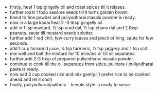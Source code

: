 
<ul>
	<li>firstly, heat 1 tsp gingelly oil and roast spices till it relases.</li>
	<li>further roast 1 tbsp sesame seeds till it turns golden brown.</li>
	<li>blend to fine powder and puliyodharai masala powder is ready.</li>
	<li>now in a large kadai heat 2 -3 tbsp gingelly oil.</li>
	<li>add in 1 tsp mustard, ½ tsp urad dal, ½ tsp chana dal and 2 tbsp peanuts. saute till mustard seeds splutter.</li>
	<li>further add 1 red chill, few curry leaves and pinch of hing. saute for few seconds.</li>
	<li>add 1 cup tamarind juice, ¼ tsp turmeric, ½ tsp jaggery and 1 tsp salt.</li>
	<li>mix well and boil the mixture for 10 minutes or till oil separates.</li>
	<li>further add 2-3 tbsp of prepared puliyodharai masala powder.</li>
	<li>continue to cook till the oil separates from sides. pulihora / puliyodharai paste is ready.</li>
	<li>now add 3 cup cooked rice and mix gently.( I prefer rice to be cooked ahead and let it cool)</li>
	<li>finally, puliyodharai/pulihora - temple style is ready to serve</li>
  </ul>


